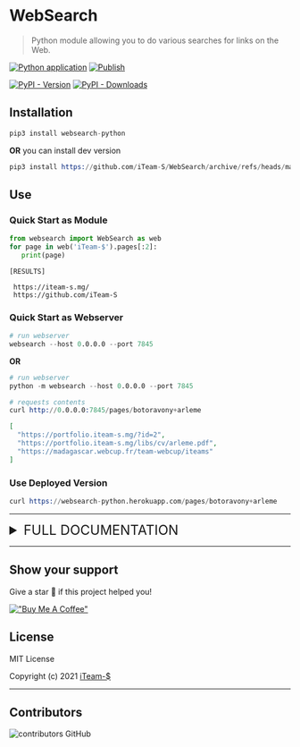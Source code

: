 # WebSearch



> Python module allowing you to do various searches for links on the Web.


[![Python application](https://github.com/iTeam-S/WebSearch/actions/workflows/python-test.yml/badge.svg)](https://github.com/iTeam-S/WebSearch/actions/workflows/python-test.yml)
[![Publish](https://github.com/iTeam-S/WebSearch/actions/workflows/pip-upload.yml/badge.svg)](https://github.com/iTeam-S/WebSearch/actions/workflows/pip-upload.yml)

[![PyPI - Version](https://img.shields.io/pypi/v/websearch-python?style=for-the-badge)](https://pypi.org/project/websearch-python/)
[![PyPI - Downloads](https://img.shields.io/pypi/dm/websearch-python?label=DOWNLOADS&style=for-the-badge)](https://pypi.org/project/websearch-python/)



## Installation

```s
pip3 install websearch-python
```
**OR** you can install dev version
```s
pip3 install https://github.com/iTeam-S/WebSearch/archive/refs/heads/main.zip
```

## Use

### Quick Start as Module

```python
from websearch import WebSearch as web
for page in web('iTeam-$').pages[:2]:
   print(page)
```

```
[RESULTS]

 https://iteam-s.mg/
 https://github.com/iTeam-S
```


### Quick Start as Webserver

```s
# run webserver 
websearch --host 0.0.0.0 --port 7845
```

**OR**

```s
# run webserver 
python -m websearch --host 0.0.0.0 --port 7845
```

```s
# requests contents
curl http://0.0.0.0:7845/pages/botoravony+arleme
```

 ```json
 [
   "https://portfolio.iteam-s.mg/?id=2",
   "https://portfolio.iteam-s.mg/libs/cv/arleme.pdf",
   "https://madagascar.webcup.fr/team-webcup/iteams"
 ]
```

### Use Deployed Version
```s
curl https://websearch-python.herokuapp.com/pages/botoravony+arleme
```

__________________________

<details>
   <summary style='font-size:24'>  FULL DOCUMENTATION </summary>

### Initialization

```python
from websearch import WebSearch
web = WebSearch('Gaetan Jonathan BAKARY')
```
You can pass a `list` for mutliple keyword.

```python
web = WebSearch(['Gaetan Jonathan BAKARY', 'iTeam-S'])
```
You can also specify a `website` as a reference.

```python
web = WebSearch('Gaetan Jonathan', site='iteam-s.mg')
```


### Webpages results

```python
from websearch import WebSearch
web = WebSearch('Gaetan Jonathan BAKARY')
webpages = web.pages
for wp in webpages[:5]:
   print(wp)
```

```
[RESULTS]

   https://mg.linkedin.com/in/gaetanj
   https://portfolio.iteam-s.mg/?u=gaetan
   https://github.com/gaetan1903
   https://medium.com/@gaetan1903
   https://gitlab.com/gaetan1903
```


### Images results

```python
from websearch import WebSearch
web = WebSearch('Gaetan Jonathan BAKARY')
webimages = web.images
for im in webimages[:5]:
   print(im)
```

```
[RESULTS]

   https://tse3.mm.bing.net/th?id=OIP.-K25y8TqkOi9UG_40Ti8bgAAAA
   https://tse1.mm.bing.net/th?id=OIP.yJPVcDx6znFSOewLdQBbHgHaJA
   https://tse3.mm.bing.net/th?id=OIP.7rO2T_nDAS0bXm4tQ4LKQAHaJA
   https://tse2.mm.bing.net/th?id=OIP.IUIEkGQVzYRKaDA7WeeV7QHaEF
   https://tse3.explicit.bing.net/th?id=OIP.OmvVnMIVu2ZdNZHZzJK_hgAAAA
```


### PDF results

```python
from websearch import WebSearch
web = WebSearch('Math 220')
pdfs = web.pdf
for pdf in pdfs[:5]:
   print(pdf)
```

```
[RESULTS]

   https://www.coconino.edu/resources/files/pdfs/registration/curriculum/course-outlines/m/mat/mat_220.pdf
   https://www.jmu.edu/mathstat/Files/ALEKSmatrix.pdf
   https://www.jjc.edu/sites/default/files/Academics/Math/M220%20Master%20Syllabus%20SP18.pdf
   https://www.sonoma.edu/sites/www/files/2018-19cat-11math.pdf
   https://www.svsd.net/cms/lib5/PA01001234/Centricity/Domain/1009/3.3-3.3B-Practice-KEY.pdf
```

To prevent the search for attachments with format verification, set `verif=False`, which is `True` by default.

Format verification is presented [here](https://github.com/iTeam-S/WebSearch/pull/4)

```python
from websearch import WebSearch
web = WebSearch('Math 220', verif=False)
```


### DOCX results
```python
from websearch import WebSearch:
web = WebSearch('python')
words = web.docx
for word in words[:3]:
   print(word)
```

```
[RESULTS]

   https://www.ocr.org.uk/Images/572953-j277-programming-techniques-python.docx
   https://www.niu.edu/brown/_pdf/physics374_spring2021/l1-19-21.docx
   https://ent2d.ac-bordeaux.fr/disciplines/mathematiques/wp-content/uploads/sites/3/2017/09/de-Scratch-%C3%A0-Python.docx
```


### XLSX results
```python
from websearch import WebSearch:
web = WebSearch('datalist')
excels = web.xlsx
for excel in excels[:3]:
   print(excel)
```

```
[RESULTS]

   https://assets.publishing.service.gov.uk/government/uploads/system/uploads/attachment_data/file/979255/Detailed_Single_Data_List_-_2021-2022.xlsx
   https://www.jaist.ac.jp/top/data/list-achievement-research-e.xlsx
   https://img1.wsimg.com/blobby/go/bed8f8d7-d6c2-488d-9aa3-5910e18aa8d2/downloads/Datalist.xlsx
```


### PPTX results
```python
from websearch import WebSearch:
web = WebSearch('Leadership')
powerpoints = web.pptx
for powerpoint in powerpoints[:3]:
   print(powerpoint)
```

```
[RESULTS]

   https://www.plainviewisd.org/cms/lib6/TX01918200/Centricity/Domain/853/Leadership%20Behav.%20Styles.pptx
   https://www.yorksandhumberdeanery.nhs.uk/sites/default/files/leadership_activity_and_msf.pptx
   https://www.itfglobal.org/sites/default/files/node/resources/files/Stage%203.1%20Powerpoint.pptx
```


### ODT results
```python
from websearch import WebSearch
web = WebSearch('Finance')
documents = web.odt
for doc in documents[:2]:
   print(doc)
```

```
[RESULTS]
   https://assets.publishing.service.gov.uk/government/uploads/system/uploads/attachment_data/file/970748/Green_Finance_Report.odt
   https://iati.fcdo.gov.uk/iati_documents/3678707.odt
  
```

### ODS results
```python
from websearch import WebSearch
web = WebSearch('Commerce')
documents = web.ods
for doc in documents[:2]:
   print(doc)
```

```
[RESULTS]
http://www.justice.gouv.fr/art_pix/Stat_RSJ_12.7_Civil_Les_tribunaux_de_commerce.ods
https://www.insee.fr/fr/metadonnees/source/fichier/Precision-principaux-indicateurs-crise-sanitaire-2020.ods
```

### ODP results
```python
from websearch import WebSearch
web = WebSearch('Renaissance')
documents = web.odp
for doc in documents[:2]:
   print(doc)
```

```
[RESULTS]
http://ekladata.com/9sHTcbLYfwbNGKU9cpnZXjlsbfA/17-Art-Renaissance.odp
https://www.college-yvescoppens-malestroit.ac-rennes.fr/sites/college-yvescoppens-malestroit.ac-rennes.fr/IMG/odp/diapo-presentation-voyage-5e.odp
```

### KML results
```python
from websearch import WebSearch
web = WebSearch('Madagascar')
maps = web.kml
for map in maps[:3]:
   print(map)
```

```
[RESULTS]
http://www.hydrosciences.fr/sierem/kmz_files/MGPLGRA.kml
https://www.ngoaidmap.org/downloads?doc=kml&name=association-intercooperation-madagascar-aim_projects&partners%5B%5D=6160&sectors%5B%5D=1&status=active
https://ngoaidmap.org/downloads?doc=kml&name=nemp-madagascar-cyclone-enawo-response_projects&projects%5B%5D=20655&status=active
```

### CUSTOM results

For other extensions, not present, use the `custom` function

Second arg can be taken [here](https://developer.mozilla.org/fr/docs/Web/HTTP/Basics_of_HTTP/MIME_types/Common_types)

```python
from websearch import WebSearch
web = WebSearch('Biologie')
ps_documents = web.custom('ps', 'application/postscript')
for doc in ps_documents[:3]:
   print(doc)
```

```
[RESULTS]

http://irma.math.unistra.fr/~fbertran/Master1_2020_2/L3Court.ps
http://jfla.inria.fr/2002/actes/10-michel.ps
https://www.crstra.dz/telechargement/pnr/ps/environnement/fadel-djamel.ps
```


### Webserver

you can deploy as webserver and send an http request

```s
   python -m websearch --host [host] --port [port]
      [*] default host : 0.0.0.0
      [*] default port : 7845 
```
Exemple for page:
   ```s
   curl http://<host>:<port>/pages/botoravony+arleme

   
   [

      "https://portfolio.iteam-s.mg/?id=2",
      "https://portfolio.iteam-s.mg/libs/cv/arleme.pdf",
      "https://madagascar.webcup.fr/team-webcup/iteams"
   ]
```

Exemple for image:
```s
   curl http://<host>:<port>/images/one+piece


   [
      "https://tse1.mm.bing.net/th?id=OIP.GlNk7idD3RCI_SYLiVzSBAHaE7",
      "https://tse2.mm.bing.net/th?id=OIP.uePUN5rwpB-7wicu1uxQcgHaFj",
      "https://tse2.mm.bing.net/th?id=OIP.dwWBU-A_6KPvvEYsL2nhVgHaFc",
      "https://tse1.mm.bing.net/th?id=OIP.5M8tKIhIWvbqGO1prhUGfAHaJ4",
      .....
      "https://tse4.mm.bing.net/th?id=OIP.uvp3efwHRLDJnUWZ5KLWCwHaE8",
      "https://tse3.mm.bing.net/th?id=OIP.d_uUoc-8R13RZ1bb76yhZgHaKp",
      "https://tse1.mm.bing.net/th?id=OIP.cBWDvspBM036p6h4DS6RTAHaFj"
   }
```

Search by extension : `curl http://<host>:<port>/<extension>/<query>`

Where extension is from this list: 

```
swf, pdf, ps, dwf, kml, kmz, gpx, hwp, htm, html, xls, xlsx,
ppt, pptx, doc, docx, odp, ods, odt, rtf, svg, tex, txt, text,
bas, c, cc, cpp, cxx, h, hpp, cs, java, pl, py, wml, wap, xml
```

Exemple : 
```s
   curl http://<host>:<port>/kml/madagascar+antananarivo


   [
      "https://ifl.francophonelibre.org/atelier/ActionOSMMG2019/wms/kml?layers=ActionOSMMG2019:MG_Antananarivo_pharmacy_point_OSM_20190427"
   ]
```

You can use the parameter `limit` to limit results
```
   curl http://<host>:<port>/images/one+piece?limit=4


   [
      "https://tse1.mm.bing.net/th?id=OIP.GlNk7idD3RCI_SYLiVzSBAHaE7",
      "https://tse2.mm.bing.net/th?id=OIP.uePUN5rwpB-7wicu1uxQcgHaFj",
      "https://tse2.mm.bing.net/th?id=OIP.dwWBU-A_6KPvvEYsL2nhVgHaFc",
      "https://tse1.mm.bing.net/th?id=OIP.5M8tKIhIWvbqGO1prhUGfAHaJ4"
   ]

```


 </details>

   
_____________________________________________________________________  
   
   
## Show your support
 Give a star 🌟 if this project helped you!
   
 [!["Buy Me A Coffee"](https://www.buymeacoffee.com/assets/img/custom_images/orange_img.png)](https://www.buymeacoffee.com/gaetan1903) 
   
 
## License

MIT License

Copyright (c) 2021 [iTeam-$](https://iteam-s.mg)


___________________________________________________________________
   
 ## Contributors
![contributors GitHub](https://contrib.rocks/image?repo=iTeam-S/WebSearch)

